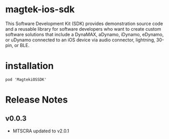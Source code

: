 # magtek-ios-sdk
This Software Development Kit (SDK) provides demonstration source code and a reusable library for software developers who want to create custom software solutions that include a DynaMAX, aDynamo, iDynamo, eDynamo, or uDynamo connected to an iOS device via audio connector, lightning, 30-pin, or BLE.

# installation
```
pod 'MagtekiOSSDK'
```

# Release Notes

## v0.0.3

* MTSCRA updated to v2.0.1